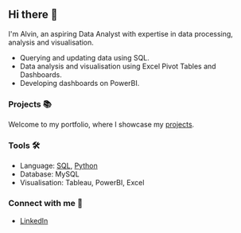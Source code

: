 ## Hi there 👋

I'm Alvin, an aspiring Data Analyst with expertise in data processing, analysis and visualisation.

  - Querying and updating data using SQL.
  - Data analysis and visualisation using Excel Pivot Tables and Dashboards.
  - Developing dashboards on PowerBI.

### Projects 📚

Welcome to my portfolio, where I showcase my [projects](https://github.com/AlvinOng98/portfolio).

### Tools 🛠️

  - Language: [SQL](https://github.com/AlvinOng98/SQL), [Python](https://github.com/AlvinOng98/Python)
  - Database: MySQL
  - Visualisation: Tableau, PowerBI, Excel

### Connect with me 🤝

  - [LinkedIn](https://www.linkedin.com/in/alvinong98/)


<!--
**AlvinOng98/AlvinOng98** is a ✨ _special_ ✨ repository because its `README.md` (this file) appears on your GitHub profile.

Here are some ideas to get you started:

- 🔭 I’m currently working on ...
- 🌱 I’m currently learning ...
- 👯 I’m looking to collaborate on ...
- 🤔 I’m looking for help with ...
- 💬 Ask me about ...
- 📫 How to reach me: ...
- 😄 Pronouns: ...
- ⚡ Fun fact: ...
-->
